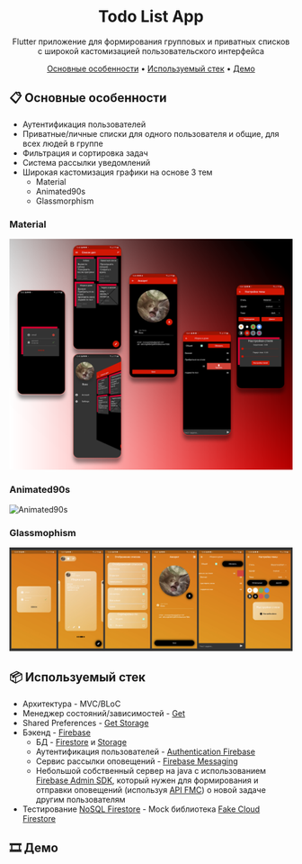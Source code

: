 <div align="center">

# Todo List App

Flutter приложение для формирования групповых и приватных списков с широкой кастомизацией пользовательского интерфейса

[Основные особенности](#-основные-особенности) •
[Используемый стек](#-используемый-стек) •
[Демо](#%EF%B8%8F-демо)

</div>

## 📋 Основные особенности

- Аутентификация пользователей
- Приватные/личные списки для одного пользователя и общие, для всех людей в группе
- Фильтрация и сортировка задач
- Система рассылки уведомлений
- Широкая кастомизация графики на основе 3 тем
  - Material
  - Animated90s
  - Glassmorphism
  
### Material
![material](github_assets/material.png)

### Animated90s
![Animated90s](github_assets/animated90s.gif)

### Glassmophism
![glassmorphism](github_assets/glassmorphism.png)

## 📦 Используемый стек

- Архитектура - MVC/BLoC
- Менеджер состояний/зависимостей - [Get](https://pub.dev/packages/get)
- Shared Preferences - [Get Storage](https://pub.dev/packages/get_storage) 
- Бэкенд - [Firebase](https://firebase.google.com/)
  - БД - [Firestore](https://firebase.google.com/docs/firestore) и [Storage](https://firebase.google.com/docs/storage)
  - Аутентификация пользователей - [Authentication Firebase](https://firebase.google.com/docs/auth)
  - Сервис рассылки оповещений - [Firebase Messaging](https://firebase.google.com/docs/cloud-messaging)
  - Небольшой собственный сервер на java с использованием [Firebase Admin SDK](https://firebase.google.com/docs/admin/setup), который нужен для формирования и отправки оповещений (используя [API FMC](https://firebase.google.com/docs/cloud-messaging)) о новой задаче другим пользователям
- Тестирование [NoSQL Firestore](https://firebase.google.com/docs/firestore) - Mock библиотека [Fake Cloud Firestore](https://pub.dev/packages/fake_cloud_firestore) 

## 🎞️ Демо
